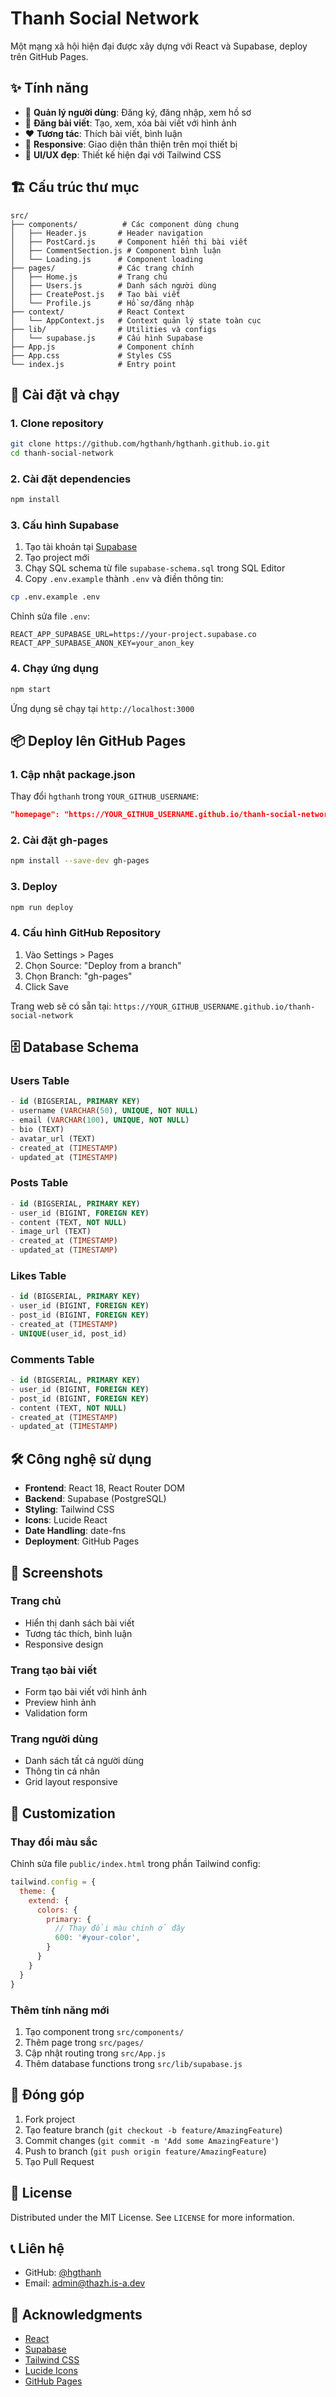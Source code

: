 # Thanh Social Network

Một mạng xã hội hiện đại được xây dựng với React và Supabase, deploy trên GitHub Pages.

## ✨ Tính năng

- 👥 **Quản lý người dùng**: Đăng ký, đăng nhập, xem hồ sơ
- 📝 **Đăng bài viết**: Tạo, xem, xóa bài viết với hình ảnh
- ❤️ **Tương tác**: Thích bài viết, bình luận
- 📱 **Responsive**: Giao diện thân thiện trên mọi thiết bị
- 🎨 **UI/UX đẹp**: Thiết kế hiện đại với Tailwind CSS

## 🏗️ Cấu trúc thư mục

```
src/
├── components/          # Các component dùng chung
│   ├── Header.js       # Header navigation
│   ├── PostCard.js     # Component hiển thị bài viết
│   ├── CommentSection.js # Component bình luận
│   └── Loading.js      # Component loading
├── pages/              # Các trang chính
│   ├── Home.js         # Trang chủ
│   ├── Users.js        # Danh sách người dùng
│   ├── CreatePost.js   # Tạo bài viết
│   └── Profile.js      # Hồ sơ/đăng nhập
├── context/            # React Context
│   └── AppContext.js   # Context quản lý state toàn cục
├── lib/                # Utilities và configs
│   └── supabase.js     # Cấu hình Supabase
├── App.js              # Component chính
├── App.css             # Styles CSS
└── index.js            # Entry point
```

## 🚀 Cài đặt và chạy

### 1. Clone repository

```bash
git clone https://github.com/hgthanh/hgthanh.github.io.git
cd thanh-social-network
```

### 2. Cài đặt dependencies

```bash
npm install
```

### 3. Cấu hình Supabase

1. Tạo tài khoản tại [Supabase](https://supabase.com)
2. Tạo project mới
3. Chạy SQL schema từ file `supabase-schema.sql` trong SQL Editor
4. Copy `.env.example` thành `.env` và điền thông tin:

```bash
cp .env.example .env
```

Chỉnh sửa file `.env`:
```env
REACT_APP_SUPABASE_URL=https://your-project.supabase.co
REACT_APP_SUPABASE_ANON_KEY=your_anon_key
```

### 4. Chạy ứng dụng

```bash
npm start
```

Ứng dụng sẽ chạy tại `http://localhost:3000`

## 📦 Deploy lên GitHub Pages

### 1. Cập nhật package.json

Thay đổi `hgthanh` trong `YOUR_GITHUB_USERNAME`:
```json
"homepage": "https://YOUR_GITHUB_USERNAME.github.io/thanh-social-network"
```

### 2. Cài đặt gh-pages

```bash
npm install --save-dev gh-pages
```

### 3. Deploy

```bash
npm run deploy
```

### 4. Cấu hình GitHub Repository

1. Vào Settings > Pages
2. Chọn Source: "Deploy from a branch"
3. Chọn Branch: "gh-pages"
4. Click Save

Trang web sẽ có sẵn tại: `https://YOUR_GITHUB_USERNAME.github.io/thanh-social-network`

## 🗄️ Database Schema

### Users Table
```sql
- id (BIGSERIAL, PRIMARY KEY)
- username (VARCHAR(50), UNIQUE, NOT NULL)
- email (VARCHAR(100), UNIQUE, NOT NULL)
- bio (TEXT)
- avatar_url (TEXT)
- created_at (TIMESTAMP)
- updated_at (TIMESTAMP)
```

### Posts Table
```sql
- id (BIGSERIAL, PRIMARY KEY)
- user_id (BIGINT, FOREIGN KEY)
- content (TEXT, NOT NULL)
- image_url (TEXT)
- created_at (TIMESTAMP)
- updated_at (TIMESTAMP)
```

### Likes Table
```sql
- id (BIGSERIAL, PRIMARY KEY)
- user_id (BIGINT, FOREIGN KEY)
- post_id (BIGINT, FOREIGN KEY)
- created_at (TIMESTAMP)
- UNIQUE(user_id, post_id)
```

### Comments Table
```sql
- id (BIGSERIAL, PRIMARY KEY)
- user_id (BIGINT, FOREIGN KEY)
- post_id (BIGINT, FOREIGN KEY)
- content (TEXT, NOT NULL)
- created_at (TIMESTAMP)
- updated_at (TIMESTAMP)
```

## 🛠️ Công nghệ sử dụng

- **Frontend**: React 18, React Router DOM
- **Backend**: Supabase (PostgreSQL)
- **Styling**: Tailwind CSS
- **Icons**: Lucide React
- **Date Handling**: date-fns
- **Deployment**: GitHub Pages

## 📱 Screenshots

### Trang chủ
- Hiển thị danh sách bài viết
- Tương tác thích, bình luận
- Responsive design

### Trang tạo bài viết
- Form tạo bài viết với hình ảnh
- Preview hình ảnh
- Validation form

### Trang người dùng
- Danh sách tất cả người dùng
- Thông tin cá nhân
- Grid layout responsive

## 🔧 Customization

### Thay đổi màu sắc
Chỉnh sửa file `public/index.html` trong phần Tailwind config:

```javascript
tailwind.config = {
  theme: {
    extend: {
      colors: {
        primary: {
          // Thay đổi màu chính ở đây
          600: '#your-color',
        }
      }
    }
  }
}
```

### Thêm tính năng mới
1. Tạo component trong `src/components/`
2. Thêm page trong `src/pages/`
3. Cập nhật routing trong `src/App.js`
4. Thêm database functions trong `src/lib/supabase.js`

## 🤝 Đóng góp

1. Fork project
2. Tạo feature branch (`git checkout -b feature/AmazingFeature`)
3. Commit changes (`git commit -m 'Add some AmazingFeature'`)
4. Push to branch (`git push origin feature/AmazingFeature`)
5. Tạo Pull Request

## 📄 License

Distributed under the MIT License. See `LICENSE` for more information.

## 📞 Liên hệ

- GitHub: [@hgthanh](https://github.com/hgthanh)
- Email: admin@thazh.is-a.dev

## 🙏 Acknowledgments

- [React](https://reactjs.org/)
- [Supabase](https://supabase.com/)
- [Tailwind CSS](https://tailwindcss.com/)
- [Lucide Icons](https://lucide.dev/)
- [GitHub Pages](https://pages.github.com/)